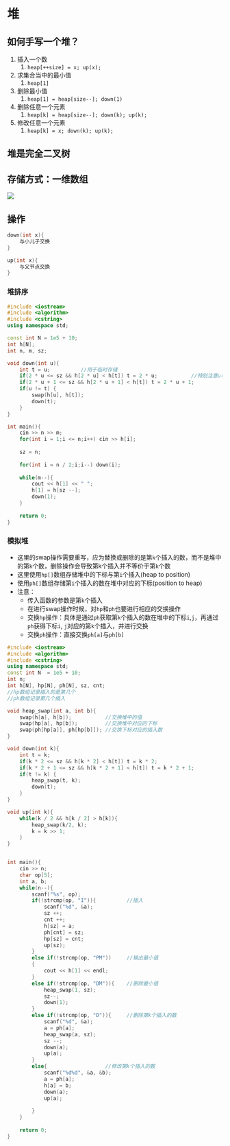 # 堆


## 如何手写一个堆？
1. 插入一个数
	1. `heap[++size] = x; up(x);`
2. 求集合当中的最小值
	1. `heap[1]`
3. 删除最小值
	1. `heap[1] = heap[size--]; down(1)` 
4. 删除任意一个元素
	1. `heap[k] = heap[size--]; down(k); up(k);`
5. 修改任意一个元素
	1. `heap[k] = x; down(k); up(k);`


## 堆是完全二叉树

## 存储方式：一维数组
![](https://s2.loli.net/2022/03/22/8sHNo1VTmM5E3dR.png)

## 操作
```C++
down(int x){
	与小儿子交换
}

up(int x){
	与父节点交换
}
```

### 堆排序
```C++
#include <iostream>
#include <algorithm>
#include <cstring>
using namespace std;

const int N = 1e5 + 10;
int h[N];
int n, m, sz;

void down(int u){
    int t = u;          //用于临时存储
    if(2 * u <= sz && h[2 * u] < h[t]) t = 2 * u;           //特别注意u与t的区别
    if(2 * u + 1 <= sz && h[2 * u + 1] < h[t]) t = 2 * u + 1;
    if(u != t) { 
        swap(h[u], h[t]);
        down(t);
    }
}

int main(){
    cin >> n >> m;
    for(int i = 1;i <= n;i++) cin >> h[i];
    
    sz = n;
    
    for(int i = n / 2;i;i--) down(i);
    
    while(m--){
        cout << h[1] << " ";
        h[1] = h[sz --];
        down(1);
    }
    
    return 0;
}
```


### 模拟堆

- 这里的swap操作需要重写，应为替换或删除的是第`k`个插入的数，而不是堆中的第`k`个数，删除操作会导致第k个插入并不等价于第`k`个数
- 这里使用`hp[]`数组存储堆中的下标与第`i`个插入(heap to position)
- 使用`ph[]`数组存储第`i`个插入的数在堆中对应的下标(position to heap)
- 注意：
	- 传入函数的参数是第`k`个插入
	- 在进行swap操作时候，对`hp`和`ph`也要进行相应的交换操作
	- 交换`hp`操作：具体是通过`ph`获取第`k`个插入的数在堆中的下标`i`,`j`，再通过`ph`获得下标`i`, `j`对应的第`k`个插入，并进行交换
	- 交换`ph`操作：直接交换`ph[a]`与`ph[b]`
```C++
#include <iostream>
#include <algorithm>
#include <cstring>
using namespace std;
const int N  = 1e5 + 10;
int n;
int h[N], hp[N], ph[N], sz, cnt;
//hp数组记录插入的是第几个
//ph数组记录第几个插入

void heap_swap(int a, int b){
    swap(h[a], h[b]);           //交换堆中的值
    swap(hp[a], hp[b]);         //交换堆中对应的下标
    swap(ph[hp[a]], ph[hp[b]]); //交换下标对应的插入数
}

void down(int k){
    int t = k;
    if(k * 2 <= sz && h[k * 2] < h[t]) t = k * 2;
    if(k * 2 + 1 <= sz && h[k * 2 + 1] < h[t]) t = k * 2 + 1;
    if(t != k) {
        heap_swap(t, k);
        down(t);
    }
}

void up(int k){
    while(k / 2 && h[k / 2] > h[k]){
        heap_swap(k/2, k);
        k = k >> 1;
    }
}


int main(){
    cin >> n;
    char op[5];
    int a, b;
    while(n--){
        scanf("%s", op);
        if(!strcmp(op, "I")){          //插入
            scanf("%d", &a);
            sz ++;
            cnt ++;
            h[sz] = a;
            ph[cnt] = sz;
            hp[sz] = cnt;
            up(sz);
        }
        else if(!strcmp(op, "PM"))     //输出最小值
        {
            cout << h[1] << endl;
        }
        else if(!strcmp(op, "DM")){    //删除最小值
            heap_swap(1, sz);
            sz--;
            down(1);
        }
        else if(!strcmp(op, "D")){     //删除第k个插入的数
            scanf("%d", &a);
            a = ph[a];
            heap_swap(a, sz);
            sz --;
            down(a);
            up(a);
        }
        else{                   //修改第k个插入的数
            scanf("%d%d", &a, &b);
            a = ph[a];
            h[a] = b;
            down(a);
            up(a);
            
        }
    }
    
    return 0;
}
```